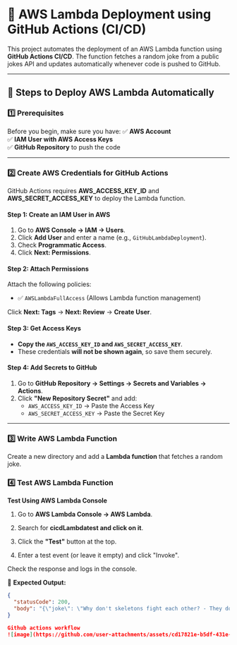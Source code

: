 # 🚀 AWS Lambda Deployment using GitHub Actions (CI/CD)

This project automates the deployment of an AWS Lambda function using **GitHub Actions CI/CD**. The function fetches a random joke from a public jokes API and updates automatically whenever code is pushed to GitHub.

---

## **📌 Steps to Deploy AWS Lambda Automatically**
### **1️⃣ Prerequisites**
Before you begin, make sure you have:
✅ **AWS Account**   
✅ **IAM User with AWS Access Keys**  
✅ **GitHub Repository** to push the code  

---

### **2️⃣ Create AWS Credentials for GitHub Actions**
GitHub Actions requires **AWS_ACCESS_KEY_ID** and **AWS_SECRET_ACCESS_KEY** to deploy the Lambda function.

#### **Step 1: Create an IAM User in AWS**
1. Go to **AWS Console → IAM → Users**.
2. Click **Add User** and enter a name (e.g., `GitHubLambdaDeployment`).
3. Check **Programmatic Access**.
4. Click **Next: Permissions**.

#### **Step 2: Attach Permissions**
Attach the following policies:
- ✅ `AWSLambdaFullAccess` (Allows Lambda function management)


Click **Next: Tags** → **Next: Review** → **Create User**.

#### **Step 3: Get Access Keys**
- **Copy the `AWS_ACCESS_KEY_ID` and `AWS_SECRET_ACCESS_KEY`**.
- These credentials **will not be shown again**, so save them securely.

#### **Step 4: Add Secrets to GitHub**
1. Go to **GitHub Repository → Settings → Secrets and Variables → Actions**.
2. Click **"New Repository Secret"** and add:
   - `AWS_ACCESS_KEY_ID` → Paste the Access Key
   - `AWS_SECRET_ACCESS_KEY` → Paste the Secret Key

---

### **3️⃣ Write AWS Lambda Function**
Create a new directory and add a **Lambda function** that fetches a random joke.
### **4️⃣ Test AWS Lambda Function**

**Test Using AWS Lambda Console**

1. Go to **AWS Lambda Console → AWS Lambda**.

2. Search for **cicdLambdatest and click on it**.

3. Click the **"Test"** button at the top.

4. Enter a test event (or leave it empty) and click "Invoke".

Check the response and logs in the console.

📌 **Expected Output:**
```json
{
  "statusCode": 200,
  "body": "{\"joke\": \"Why don't skeletons fight each other? - They don't have the guts.\"}"
}

Github actions workflow 
![image](https://github.com/user-attachments/assets/cd17821e-b5df-431e-8b0a-f241f8dd0da3)

